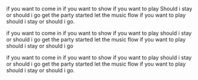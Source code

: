 if you want to come in
if you want to show
if you want to play
Should i stay or should i go
get the party started
let the music flow
if you want to play
should i stay or should i go.

if you want to come in
if you want to show
if you want to play
should i stay or should i go
get the party started
let the music flow
if you want to play
should i stay or should i go

if you want to come in
if you want to show
if you want to play
should i stay or should i go
get the party started
let the music flow
if you want to play
should i stay or should i go.




